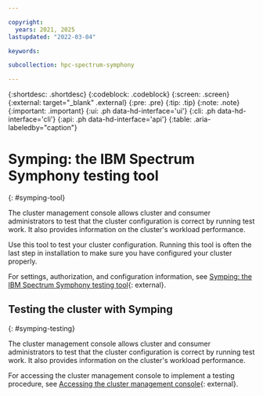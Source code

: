 ```yaml
---

copyright:
  years: 2021, 2025
lastupdated: "2022-03-04"

keywords:

subcollection: hpc-spectrum-symphony

---
```


{:shortdesc: .shortdesc}
{:codeblock: .codeblock}
{:screen: .screen}
{:external: target="_blank" .external}
{:pre: .pre}
{:tip: .tip}
{:note: .note}
{:important: .important}
{:ui: .ph data-hd-interface='ui'}
{:cli: .ph data-hd-interface='cli'}
{:api: .ph data-hd-interface='api'}
{:table: .aria-labeledby="caption"}

# Symping: the IBM Spectrum Symphony testing tool
{: #symping-tool}

The cluster management console allows cluster and consumer administrators to test that the cluster configuration is correct by running test work. It also provides information on the cluster's workload performance.

Use this tool to test your cluster configuration. Running this tool is often the last step in installation to make sure you have configured your cluster properly.

For settings, authorization, and configuration information, see [Symping: the IBM Spectrum Symphony testing tool](https://www.ibm.com/docs/en/spectrum-symphony/7.3.2?topic=workload-symping-spectrum-symphony-testing-tool){: external}.

## Testing the cluster with Symping
{: #symping-testing}

The cluster management console allows cluster and consumer administrators to test that the cluster configuration is correct by running test work. It also provides information on the cluster's workload performance.

For accessing the cluster management console to implement a testing procedure, see [Accessing the cluster management console](https://www.ibm.com/docs/en/spectrum-symphony/7.3.2?topic=cluster-accessing-management-console){: external}.
